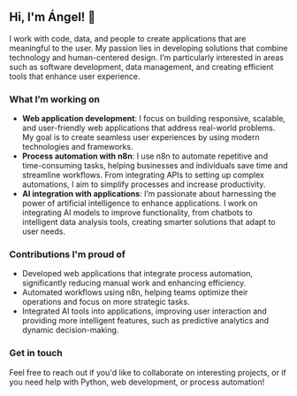## Hi, I'm Ángel! 👋

I work with code, data, and people to create applications that are meaningful to the user. My passion lies in developing solutions that combine technology and human-centered design. I’m particularly interested in areas such as software development, data management, and creating efficient tools that enhance user experience.

### What I’m working on
- **Web application development**: I focus on building responsive, scalable, and user-friendly web applications that address real-world problems. My goal is to create seamless user experiences by using modern technologies and frameworks.
- **Process automation with n8n**: I use n8n to automate repetitive and time-consuming tasks, helping businesses and individuals save time and streamline workflows. From integrating APIs to setting up complex automations, I aim to simplify processes and increase productivity.
- **AI integration with applications**: I’m passionate about harnessing the power of artificial intelligence to enhance applications. I work on integrating AI models to improve functionality, from chatbots to intelligent data analysis tools, creating smarter solutions that adapt to user needs.

### Contributions I'm proud of
- Developed web applications that integrate process automation, significantly reducing manual work and enhancing efficiency.
- Automated workflows using n8n, helping teams optimize their operations and focus on more strategic tasks.
- Integrated AI tools into applications, improving user interaction and providing more intelligent features, such as predictive analytics and dynamic decision-making.

### Get in touch
Feel free to reach out if you'd like to collaborate on interesting projects, or if you need help with Python, web development, or process automation!
